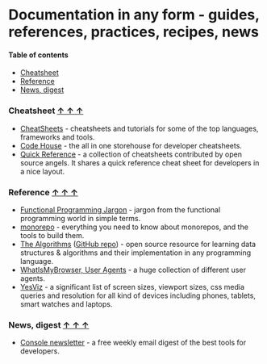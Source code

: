 # Documentation in any form - guides, references, practices, recipes, news

#### Table of contents <a name="toc"></a>

* [Cheatsheet](#cheatsheet)
* [Reference](#reference)
* [News, digest](#news)

### Cheatsheet <a name="cheatsheet"></a> [&#x2191;&nbsp;&#x2191;&nbsp;&#x2191;](#toc)

* [CheatSheets](https://github.com/devmount/CheatSheets) - cheatsheets and tutorials for some of the top languages, frameworks and tools.
* [Code House](https://codehouse.vercel.app/) - the all in one storehouse for developer cheatsheets.
* [Quick Reference](https://quickref.me/) - a collection of cheatsheets contributed by open source angels. It shares a quick reference cheat sheet for developers in a nice layout.

### Reference <a name="reference"></a> [&#x2191;&nbsp;&#x2191;&nbsp;&#x2191;](#toc)

* [Functional Programming Jargon](https://github.com/hemanth/functional-programming-jargon) - jargon from the functional programming world in simple terms.
* [monorepo](https://monorepo.tools/) - everything you need to know about monorepos, and the tools to build them.
* [The Algorithms](https://the-algorithms.com/) ([GitHub repo](https://github.com/TheAlgorithms)) - open source resource for learning data structures & algorithms and their implementation in any programming language.
* [WhatIsMyBrowser, User Agents](https://developers.whatismybrowser.com/useragents/explore/) - a huge collection of different user agents.
* [YesViz](https://yesviz.com/) - a significant list of screen sizes, viewport sizes, css media queries and resolution for all kind of devices including phones, tablets, smart watches and laptops.

### News, digest <a name="news"></a> [&#x2191;&nbsp;&#x2191;&nbsp;&#x2191;](#toc)

* [Console newsletter](https://console.dev/) - a free weekly email digest of the best tools for developers.
